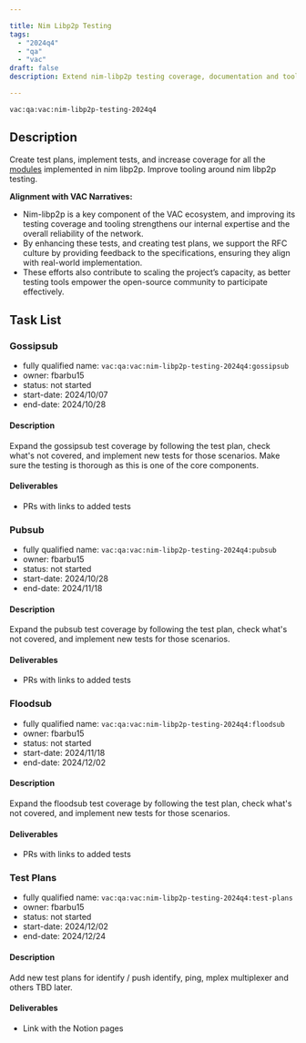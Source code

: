 ```yaml
---

title: Nim Libp2p Testing
tags:
  - "2024q4"
  - "qa"
  - "vac"  
draft: false  
description: Extend nim-libp2p testing coverage, documentation and tooling

---
```


`vac:qa:vac:nim-libp2p-testing-2024q4`

## Description
Create test plans, implement tests, and increase coverage for all the [modules](https://github.com/vacp2p/nim-libp2p?tab=readme-ov-file#modules) implemented in nim libp2p. Improve tooling around nim libp2p testing.

**Alignment with VAC Narratives:**
- Nim-libp2p is a key component of the VAC ecosystem, and improving its testing coverage and tooling strengthens our internal expertise and the overall reliability of the network. 
- By enhancing these tests, and creating test plans, we support the RFC culture by providing feedback to the specifications, ensuring they align with real-world implementation.
- These efforts also contribute to scaling the project’s capacity, as better testing tools empower the open-source community to participate effectively.

## Task List

### Gossipsub

* fully qualified name: `vac:qa:vac:nim-libp2p-testing-2024q4:gossipsub`
* owner: fbarbu15
* status: not started
* start-date: 2024/10/07
* end-date: 2024/10/28

#### Description
Expand the gossipsub test coverage by following the test plan, check what's not covered, and implement new tests for those scenarios. Make sure the testing is thorough as this is one of the core components.

#### Deliverables
* PRs with links to added tests

### Pubsub

* fully qualified name: `vac:qa:vac:nim-libp2p-testing-2024q4:pubsub`
* owner: fbarbu15
* status: not started
* start-date: 2024/10/28
* end-date: 2024/11/18

#### Description
Expand the pubsub test coverage by following the test plan, check what's not covered, and implement new tests for those scenarios.

#### Deliverables
* PRs with links to added tests

### Floodsub

* fully qualified name: `vac:qa:vac:nim-libp2p-testing-2024q4:floodsub`
* owner: fbarbu15
* status: not started
* start-date: 2024/11/18
* end-date: 2024/12/02

#### Description
Expand the floodsub test coverage by following the test plan, check what's not covered, and implement new tests for those scenarios.

#### Deliverables
* PRs with links to added tests

### Test Plans

* fully qualified name: `vac:qa:vac:nim-libp2p-testing-2024q4:test-plans`
* owner: fbarbu15
* status: not started
* start-date: 2024/12/02
* end-date: 2024/12/24

#### Description
Add new test plans for identify / push identify, ping, mplex multiplexer and others TBD later.

#### Deliverables
* Link with the Notion pages
